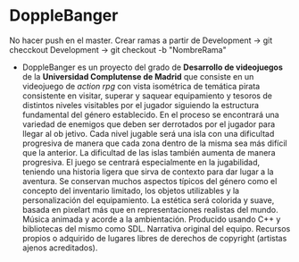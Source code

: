 # DoppleBanger
No hacer push en el master. Crear ramas a partir de Development -> git checckout Development -> git checkout -b "NombreRama"

- DoppleBanger es un proyecto del grado de **Desarrollo de videojuegos** de la **Universidad Complutense de Madrid** que consiste en un videojuego de *action rpg* con vista isométrica de temática pirata consistente en visitar, superar y saquear
equipamiento y tesoros de distintos niveles visitables por el jugador siguiendo la estructura
fundamental del género establecido. En el proceso se encontrará una variedad de enemigos que
deben ser derrotados por el jugador para llegar al ob jetivo. Cada nivel jugable será una isla con
una dificultad progresiva de manera que cada zona dentro de la misma sea más difícil que la
anterior. La dificultad de las islas también aumenta de manera progresiva.
El juego se centrará especialmente en la jugabilidad, teniendo una historia ligera que sirva de
contexto para dar lugar a la aventura. Se conservan muchos aspectos típicos del género como el
concepto del inventario limitado, los objetos utilizables y la personalización del equipamiento.
La estética será colorida y suave, basada en pixelart más que en representaciones realistas del
mundo. Música animada y acorde a la ambientación.
Producido usando C++ y bibliotecas del mismo como SDL. Narrativa original del equipo. Recursos
propios o adquirido de lugares libres de derechos de copyright (artistas ajenos acreditados).